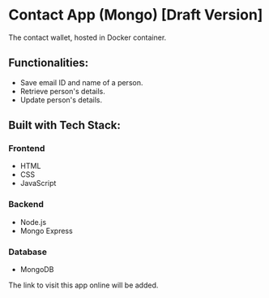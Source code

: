 # Contact App (Mongo) [Draft Version]
The contact wallet, hosted in Docker container.

## Functionalities:
- Save email ID and name of a person.
- Retrieve person's details.
- Update person's details.

## Built with Tech Stack:

### Frontend
- HTML
- CSS
- JavaScript

### Backend
- Node.js
- Mongo Express

### Database
- MongoDB

The link to visit this app online will be added.
